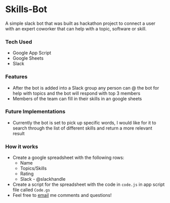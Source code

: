 # Skills-Bot


A simple slack bot that was built as hackathon project to connect a user with an expert coworker that can help with a topic, software or skill. 


### Tech Used

* Google App Script
* Google Sheets
* Slack

### Features

* After the bot is added into a Slack group any person can @ the bot for help with topics and the bot will respond with top 3 members 
* Members of the team can fill in their skills in an google sheets 


### Future Implementations
* Currently the bot is set to pick up specific words, I would like for it to search through the list of different skills and return a more relevant result


### How it works 
* Create a google spreadsheet with the following rows: 
  * Name 	
  * Topics/Skills
  *	Rating
  * Slack - @slackhandle
* Create a script for the spreadsheet with the code in `code.js` in app script file called `Code.gs`
* Feel free to [email](mailto:mupraj10@gmail.com) me comments and questions!